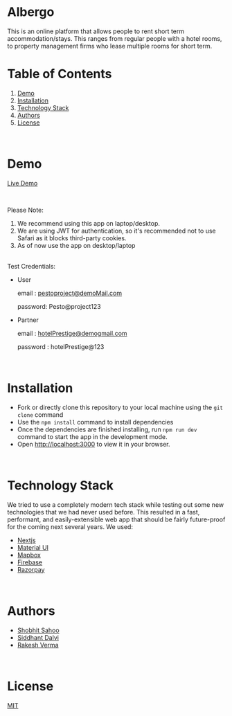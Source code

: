 # Albergo

This is an online platform that allows people to rent short term accommodation/stays. This ranges from regular people with a hotel rooms, to property management firms who lease multiple rooms for short term. 

# Table of Contents

1. [Demo](#demo)
2. [Installation](#installation)
3. [Technology Stack](#technology-stack)
4. [Authors](#authors)
5. [License](#license)

<br/>

# Demo

[Live Demo](https://albergo-frontend-team1-jayesh-26xv-9pbv8n00f-albergo.vercel.app/)

<br/>

Please Note:

1. We recommend using this app on laptop/desktop.
2. We are using JWT for authentication, so it's recommended not to use Safari as it blocks third-party cookies.
3. As of now use the app on desktop/laptop

<br/>
Test Credentials:

- User   

    email : pestoproject@demoMail.com

    password: Pesto@project123
    
- Partner

    email : hotelPrestige@demogmail.com
    
    password : hotelPrestige@123

<br/>

# Installation

- Fork or directly clone this repository to your local machine using the `git clone` command
- Use the `npm install` command to install dependencies
- Once the dependencies are finished installing, run `npm run dev` command to start the app in the development mode.
- Open [http://localhost:3000](http://localhost:3000) to view it in your browser.

<br/>

# Technology Stack

We tried to use a completely modern tech stack while testing out some new technologies that we had never used before. This resulted in a fast, performant, and easily-extensible web app that should be fairly future-proof for the coming next several years. We used:

- [Nextjs](https://nextjs.org/)
- [Material UI](https://mui.com/)
- [Mapbox](https://www.mapbox.com/)
- [Firebase](https://firebase.google.com/)
- [Razorpay](https://razorpay.com/)

<br/>

# Authors

- [Shobhit Sahoo](https://github.com/ShobhitSahoo)
- [Siddhant Dalvi](https://github.com/Siddhant-ops)
- [Rakesh Verma](https://github.com/rakeshverma89)

<br/>

# License

[MIT](https://opensource.org/licenses/MIT)